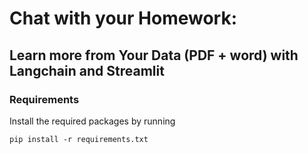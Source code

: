 # Chat with your Homework:

## Learn more from Your Data (PDF + word) with Langchain and Streamlit

### Requirements

Install the required packages by running

```
pip install -r requirements.txt
```
